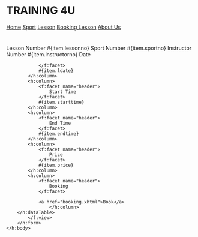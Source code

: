 <?xml version='1.0' encoding='UTF-8' ?>
<!DOCTYPE html PUBLIC "-//W3C//DTD XHTML 1.0 Transitional//EN" "http://www.w3.org/TR/xhtml1/DTD/xhtml1-transitional.dtd">
<html xmlns="http://www.w3.org/1999/xhtml"
      xmlns:h="http://xmlns.jcp.org/jsf/html"
      xmlns:f="http://xmlns.jcp.org/jsf/core">
    <h:head>
        <title>Facelet Title</title>
        <link rel="stylesheet" href="newcss.css" type="text/css"/>
    </h:head>
    <h:body>
         <div class="header">
            <h1>TRAINING 4U</h1>
        </div>
       <!-- Navigation -->
<div class="navbar">
  <a href="index.html">Home</a>
  <a href="sport.xhtml">Sport</a>
  <a href="lesson.xhtml">Lesson</a>
  <a href="booking.xhtml">Booking Lesson</a>
  <a href="#" class="right">About Us</a>
</div>
        <h1><h:outputText value="Lessons Provided"/></h1>
        <h:form>
            <f:view>
                <h:dataTable id="table" value="#{lessonBean.lessonList}" var="item">
            <h:column>
                <f:facet name="header">
                    Lesson Number
                </f:facet>
                #{item.lessonno}
            </h:column> 
            <h:column>
                <f:facet name="header">
                    Sport Number
                </f:facet>
                #{item.sportno}
            </h:column> 
            <h:column>
                <f:facet name="header">
                    Instructor Number
                </f:facet>
                #{item.instructorno}
            </h:column> 
            <h:column>
                <f:facet name="header">
                    Date
                    
                </f:facet>
                #{item.ldate}
            </h:column> 
            <h:column>
                <f:facet name="header">
                    Start Time
                </f:facet>
                #{item.starttime}
            </h:column>
            <h:column>
                <f:facet name="header">
                    End Time
                </f:facet>
                #{item.endtime}
            </h:column>
            <h:column>
                <f:facet name="header">
                    Price
                </f:facet>
                #{item.price}
            </h:column>
            <h:column>
                <f:facet name="header">
                    Booking
                </f:facet>
                
                <a href="booking.xhtml">Book</a>
                    </h:column>
        </h:dataTable>
            </f:view>
        </h:form>
    </h:body>
</html>

